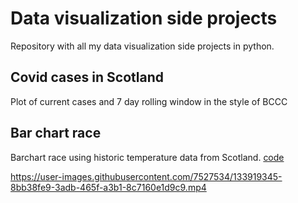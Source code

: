 # Data visualization side projects

Repository with all my data visualization side projects in python.

## Covid cases in Scotland
Plot of current cases and 7 day rolling window in the style of BCCC

## Bar chart race
Barchart race using historic temperature data from Scotland.
[code](https://github.com/maurocolapso/Data_viz/tree/main/bar-race-max-min-temp-Glasgow)

https://user-images.githubusercontent.com/7527534/133919345-8bb38fe9-3adb-465f-a3b1-8c7160e1d9c9.mp4


